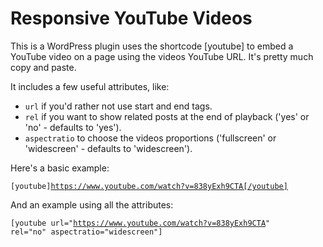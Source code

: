 Responsive YouTube Videos
==============================

This is a WordPress plugin uses the shortcode [youtube] to embed a YouTube video on a page using the videos YouTube URL. It's pretty much copy and paste.

It includes a few useful attributes, like:

<ul>
	<li><code>url</code> if you'd rather not use start and end tags.</li>
	<li><code>rel</code> if you want to show related posts at the end of playback ('yes' or 'no' - defaults to 'yes').</li>
	<li><code>aspectratio</code> to choose the videos proportions ('fullscreen' or 'widescreen' - defaults to 'widescreen').</li>
</ul>

Here's a basic example:

<code>[youtube]https://www.youtube.com/watch?v=838yExh9CTA[/youtube]</code>

And an example using all the attributes:

<code>[youtube url="https://www.youtube.com/watch?v=838yExh9CTA" rel="no" aspectratio="widescreen"]</code>
